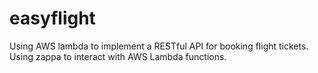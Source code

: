 # easyflight
Using AWS lambda to implement a RESTful API for booking flight tickets. Using zappa to interact with AWS Lambda functions. 
